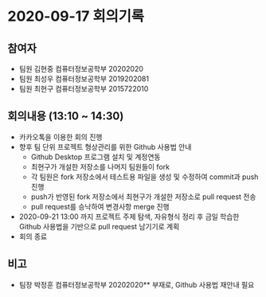 # 2020-09-17 회의기록

## 참여자
- 팀원 김현중 컴퓨터정보공학부 20202020
- 팀원 최성우 컴퓨터정보공학부 2019202081
- 팀원 최현구 컴퓨터정보공학부 2015722010

## 회의내용 (13:10 ~ 14:30)
- 카카오톡을 이용한 회의 진행
- 향후 팀 단위 프로젝트 형상관리를 위한 Github 사용법 안내
    - Github Desktop 프로그램 설치 및 계정연동
    - 최현구가 개설한 저장소를 나머지 팀원들이 fork
    - 각 팀원은 fork 저장소에서 테스트용 파일을 생성 및 수정하여 commit과 push 진행
    - push가 반영된 fork 저장소에서 최현구가 개설한 저장소로 pull request 전송
    - pull request를 승낙하여 변경사항 merge 진행
- 2020-09-21 13:00 까지 프로젝트 주제 탐색, 자유형식 정리 후 금일 학습한 Github 사용법을 기반으로 pull request 남기기로 계획
- 회의 종료

## 비고
- 팀장 박정훈 컴퓨터정보공학부 20202020** 부재로, Github 사용법 재안내 필요